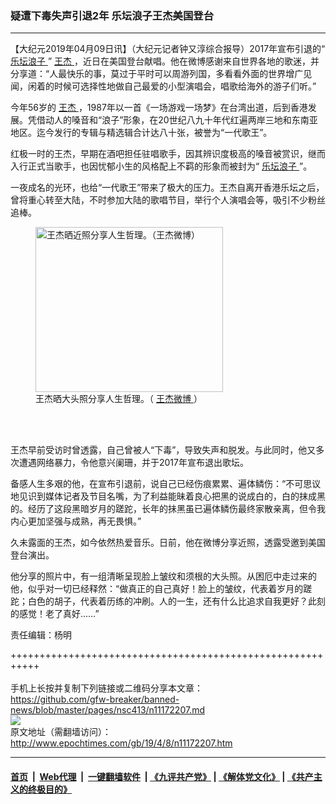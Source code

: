 ### 疑遭下毒失声引退2年 乐坛浪子王杰美国登台
------------------------

<p>
 【大纪元2019年04月09日讯】（大纪元记者钟又淳综合报导）2017年宣布引退的“
 <a href="http://www.epochtimes.com/gb/tag/%E4%B9%90%E5%9D%9B%E6%B5%AA%E5%AD%90.html">
  乐坛浪子
 </a>
 ”
 <a href="http://www.epochtimes.com/gb/tag/%E7%8E%8B%E6%9D%B0.html">
  王杰
 </a>
 ，近日在美国登台献唱。他在微博感谢来自世界各地的歌迷，并分享道：“人最快乐的事，莫过于平时可以周游列国，多看看外面的世界增广见闻，闲着的时候可选择性地做自己最爱的小型演唱会，唱歌给海外的游子们听。”
</p>
<p>
 今年56岁的
 <a href="http://www.epochtimes.com/gb/tag/%E7%8E%8B%E6%9D%B0.html">
  王杰
 </a>
 ，1987年以一首《一场游戏一场梦》在台湾出道，后到香港发展。凭借动人的嗓音和“浪子”形象，在20世纪八九十年代红遍两岸三地和东南亚地区。迄今发行的专辑与精选辑合计达八十张，被誉为“一代歌王”。
</p>
<p>
 红极一时的王杰，早期在酒吧担任驻唱歌手，因其辨识度极高的嗓音被赏识，继而入行正式当歌手，也因忧郁小生的风格配上不羁的形象而被封为“
 <a href="http://www.epochtimes.com/gb/tag/%E4%B9%90%E5%9D%9B%E6%B5%AA%E5%AD%90.html">
  乐坛浪子
 </a>
 ”。
</p>
<p>
 一夜成名的光环，也给“一代歌王”带来了极大的压力。王杰自离开香港乐坛之后，曾将重心转至大陆，不时参加大陆的歌唱节目，举行个人演唱会等，吸引不少粉丝追棒。
</p>
<figure class="wp-caption aligncenter" id="attachment_11172285" style="width: 300px">
 <img alt="王杰晒近照分享人生哲理。（王杰微博）" class="wp-image-11172285 size-small" height="264" src="http://i.epochtimes.com/assets/uploads/2019/04/wangjie-03-300x264.jpg" width="300"/>
 <br/><figcaption class="wp-caption-text">
  王杰晒大头照分享人生哲理。（
  <a href="https://www.weibo.com/p/1004061773324971/photos?from=page_100406&amp;mod=TAB#place" rel="noopener noreferrer" target="_blank">
   王杰微博
  </a>
  ）
 </figcaption><br/>
</figure><br/>
<p>
 王杰早前受访时曾透露，自己曾被人“下毒”，导致失声和脱发。与此同时，他又多次遭遇网络暴力，令他意兴阑珊，并于2017年宣布退出歌坛。
</p>
<p>
 备感人生多艰的他，在宣布引退前，说自己已经伤痕累累、遍体鳞伤：“不可思议地见识到媒体记者及节目名嘴，为了利益能昧着良心把黑的说成白的，白的抹成黑的。经历了这段黑暗岁月的蹉跎，长年的抺黑虽已遍体鳞伤最终家散亲离，但令我内心更加坚强与成熟，再无畏惧。”
</p>
<p>
 久未露面的王杰，如今依然热爱音乐。日前，他在微博分享近照，透露受邀到美国登台演出。
</p>
<p>
 他分享的照片中，有一组清晰呈现脸上皱纹和须根的大头照。从困厄中走过来的他，似乎对一切已经释然：“做真正的自己真好！脸上的皱纹，代表着岁月的蹉跎；白色的胡子，代表着历练的冲刷。人的一生，还有什么比追求自我更好？此刻的感觉！老了真好……”
</p>
<p>
 责任编辑：杨明
</p>

+++++++++++++++++++++++++++++++++++++++++++++++++++++++++++<br/><br/>
手机上长按并复制下列链接或二维码分享本文章：<br/>
https://github.com/gfw-breaker/banned-news/blob/master/pages/nsc413/n11172207.md <br/>
<a href='https://github.com/gfw-breaker/banned-news/blob/master/pages/nsc413/n11172207.md'><img src='https://github.com/gfw-breaker/banned-news/blob/master/pages/nsc413/n11172207.md.png'/></a> <br/>
原文地址（需翻墙访问）：http://www.epochtimes.com/gb/19/4/8/n11172207.htm


------------------------
#### [首页](https://github.com/gfw-breaker/banned-news/blob/master/README.md) &nbsp;|&nbsp; [Web代理](https://github.com/labour-camp/helloworld) &nbsp;|&nbsp; [一键翻墙软件](https://github.com/gfw-breaker/nogfw/blob/master/README.md) &nbsp;| [《九评共产党》](https://github.com/gfw-breaker/9ping.md/blob/master/README.md#九评之一评共产党是什么) | [《解体党文化》](https://github.com/gfw-breaker/jtdwh.md/blob/master/README.md) | [《共产主义的终极目的》](https://github.com/gfw-breaker/gczydzjmd.md/blob/master/README.md)

